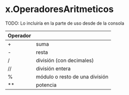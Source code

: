 # x.OperadoresAritmeticos

TODO: Lo incluiría en la parte de uso desde de la consola

|Operador||
|---|---
|+| suma
|-|resta
|/|división (con decimales)
|//|división entera
|%|módulo o resto de una división
|**|potencia